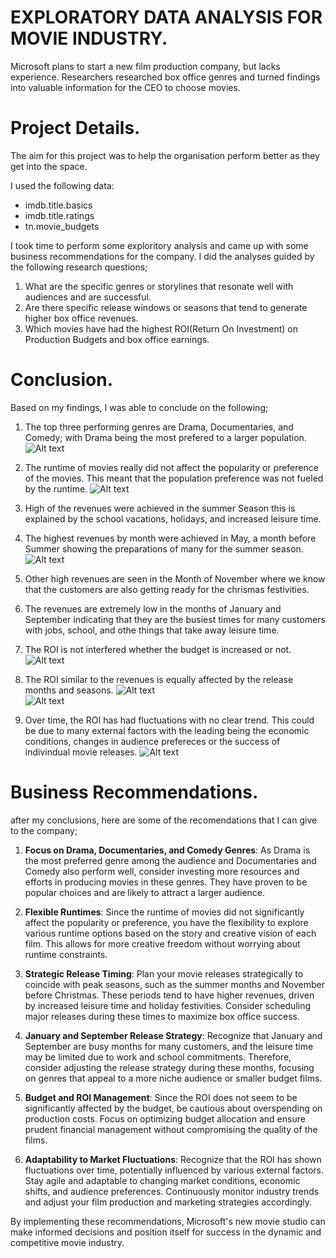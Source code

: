# EXPLORATORY DATA ANALYSIS FOR MOVIE INDUSTRY.
Microsoft plans to start a new film production company, but lacks experience. Researchers researched box office genres and turned findings into valuable information for the CEO to choose movies.

# Project Details.
The aim for this project was to help the organisation perform better as they get into the space. 

I used the following data:
* imdb.title.basics
* imdb.title.ratings
* tn.movie_budgets

I took time to perform some exploritory analysis and came up with some business recommendations for the company. 
I did the analyses guided by the following research questions;
1. What are the specific genres or storylines that resonate well with audiences and are successful.
2. Are there specific release windows or seasons that tend to generate higher box office revenues.
3. Which movies have had the highest ROI(Return On Investment) on Production Budgets and box office earnings.

# Conclusion.
Based on my findings, I was able to conclude on the following;

1. The top three performing genres are Drama, Documentaries, and Comedy; with Drama being the most prefered to a larger population.
![Alt text](image.png)

2. The runtime of movies really did not affect the popularity or preference of the movies. This meant that the population preference was not fueled by the runtime.
![Alt text](image-1.png)
3. High of the revenues were achieved in the summer Season this is explained by the school vacations, holidays, and increased leisure time.

4. The highest revenues by month were achieved in May, a month before Summer showing the preparations of many for the summer season.
![Alt text](image-2.png)
5. Other high revenues are seen in the Month of November where we know that the customers are also getting ready for the chrismas festivities. 
6. The revenues are extremely low in the months of January and September indicating that they are the busiest times for many customers with jobs, school, and othe things that take away leisure time.

7. The ROI is not interfered whether the budget is increased or not. 
![Alt text](image-4.png)

8. The ROI similar to the revenues is equally affected by the release months and seasons.
![Alt text](image-3.png)  
![Alt text](image-5.png)
9. Over time, the ROI has had fluctuations with no clear trend. This could be due to many external factors with the leading being the economic conditions, changes in audience prefereces or the success of indivindual movie releases.
![Alt text](image-6.png)

# Business Recommendations.
after my conclusions, here are some of the recomendations that I can give to the company;

1. **Focus on Drama, Documentaries, and Comedy Genres**: As Drama is the most preferred genre among the audience and Documentaries and Comedy also perform well, consider investing more resources and efforts in producing movies in these genres. They have proven to be popular choices and are likely to attract a larger audience.

2. **Flexible Runtimes**: Since the runtime of movies did not significantly affect the popularity or preference, you have the flexibility to explore various runtime options based on the story and creative vision of each film. This allows for more creative freedom without worrying about runtime constraints.

3. **Strategic Release Timing**: Plan your movie releases strategically to coincide with peak seasons, such as the summer months and November before Christmas. These periods tend to have higher revenues, driven by increased leisure time and holiday festivities. Consider scheduling major releases during these times to maximize box office success.

4. **January and September Release Strategy**: Recognize that January and September are busy months for many customers, and the leisure time may be limited due to work and school commitments. Therefore, consider adjusting the release strategy during these months, focusing on genres that appeal to a more niche audience or smaller budget films.

5. **Budget and ROI Management**: Since the ROI does not seem to be significantly affected by the budget, be cautious about overspending on production costs. Focus on optimizing budget allocation and ensure prudent financial management without compromising the quality of the films.

6. **Adaptability to Market Fluctuations**: Recognize that the ROI has shown fluctuations over time, potentially influenced by various external factors. Stay agile and adaptable to changing market conditions, economic shifts, and audience preferences. Continuously monitor industry trends and adjust your film production and marketing strategies accordingly.


By implementing these recommendations, Microsoft's new movie studio can make informed decisions and position itself for success in the dynamic and competitive movie industry.